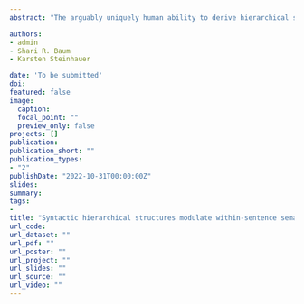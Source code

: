 ```yaml
---
abstract: "The arguably uniquely human ability to derive hierarchical syntactic structures from linear sequences of words has been claimed to be central to language comprehension in linguistic theories. However, the real-time processing of syntax and its relation to semantics remain disputed, especially regarding the effect of the hypothesized hierarchical relations among words over linear relations. Research on semantic processing has made extensive use of priming paradigms to study online access and retrieval of meaning. Extension of these paradigms to sentence contexts, however, has yielded mixed results, especially regarding the influence of syntactic relations. In the present self-paced reading study, we used grammatical, meaningful sentences to investigate how the syntactic relations and linear distance between prime and target words influence semantic priming effects, as reflected in target word reading times of 64 native speakers of English. Each participant read 160 experimental sentences, each followed by a Yes-No comprehension question. Experimental sentences contained a prime and a target word with two levels of semantic association (high vs. low association, e.g., ‘mistress’ - ‘affair’ vs. ‘actress’ - ‘affair’). Crucially, we varied the structure between the prime and the target, both in terms of (1) the number of intervening words (linear distance, 2 vs. at least 4 words) and (2) number and type of intervening syntactic nodes (syntactic relation). Linear mixed effects models revealed semantic priming when the prime and target were in a direct syntactic relation, and interference effects when they were in an indirect relation, both at short and long linear distances. The strength of these effects was correlated with semantic priming effects found in a word pair relatedness judgement task, as well as with digit span results measuring working memory capacity. These results suggest that structural relationships modulate within-sentence semantic priming while linear distance only plays a marginal role. We interpret these results in the context of cue-based retrieval parsing theories. Related primes facilitate semantic integration when in a direct syntactic relationship with the target but may be incorrectly integrated with the target noun and lead to interference effects when in an indirect relation. Syntactic processes participate in the creation of a hierarchically structured representation of the sentence that implements specific relations between words and that guides the real-time semantic processing of each incoming word."

authors:
- admin
- Shari R. Baum
- Karsten Steinhauer

date: 'To be submitted'
doi: 
featured: false
image:
  caption: 
  focal_point: ""
  preview_only: false
projects: []
publication: 
publication_short: ""
publication_types:
- "2"
publishDate: "2022-10-31T00:00:00Z"
slides: 
summary:
tags:
- 
title: "Syntactic hierarchical structures modulate within-sentence semantic priming beyond linear distance in self-paced reading"
url_code: 
url_dataset: ""
url_pdf: ""
url_poster: ""
url_project: ""
url_slides: ""
url_source: ""
url_video: ""
---
```



